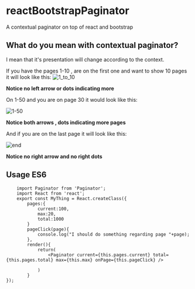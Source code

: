 # reactBootstrapPaginator
A contextual paginator on top of react and bootstrap

## What do you mean with contextual paginator?

I mean that it's presentation will change according to the context.

If you have the pages 1-10  , are on the first one and want to show 10 pages it will look like this:
![1_to_10](https://cloud.githubusercontent.com/assets/2636143/13376102/9acd464c-dd90-11e5-9e18-2035c6a12b95.png)

**Notice no left arrow or dots indicating more**

On 1-50 and you are on page 30 it would look like this:

![1-50](https://cloud.githubusercontent.com/assets/2636143/13376100/9ac9a96a-dd90-11e5-9774-0f48a88fb999.png)

**Notice both arrows , dots indicating more pages**

And if you are on the last page it will look like this:

![end](https://cloud.githubusercontent.com/assets/2636143/13376101/9acc64c0-dd90-11e5-9655-a30c765d8d6c.png)

**Notice no right arrow and no right dots**


## Usage ES6

```es6
    import Paginator from 'Paginator';
    import React from 'react';
    export const MyThing = React.createClass({
        pages:{
            current:100,
            max:20,
            total:1000
        }
        pageClick(page){
            console.log("I should do something regarding page "+page);
        },
        render(){
            return(
                <Paginator current={this.pages.current} total={this.pages.total} max={this.max} onPage={this.pageClick} />

            )
        }
});
```
